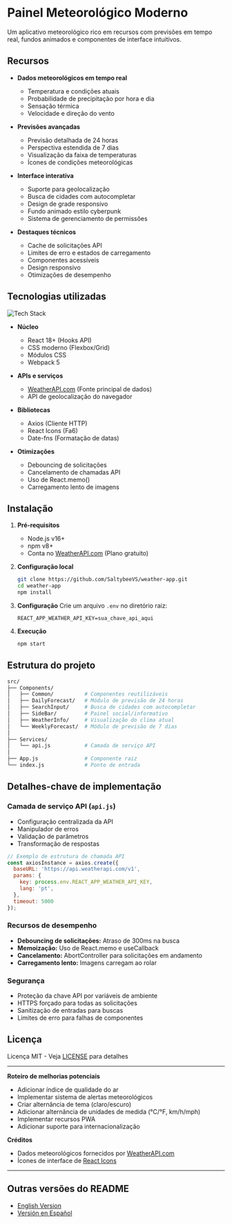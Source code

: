 # Painel Meteorológico Moderno

Um aplicativo meteorológico rico em recursos com previsões em tempo real, fundos animados e componentes de interface intuitivos.

## Recursos

- **Dados meteorológicos em tempo real**
  - Temperatura e condições atuais
  - Probabilidade de precipitação por hora e dia
  - Sensação térmica
  - Velocidade e direção do vento

- **Previsões avançadas**
  - Previsão detalhada de 24 horas
  - Perspectiva estendida de 7 dias
  - Visualização da faixa de temperaturas
  - Ícones de condições meteorológicas

- **Interface interativa**
  - Suporte para geolocalização
  - Busca de cidades com autocompletar
  - Design de grade responsivo
  - Fundo animado estilo cyberpunk
  - Sistema de gerenciamento de permissões

- **Destaques técnicos**
  - Cache de solicitações API
  - Limites de erro e estados de carregamento
  - Componentes acessíveis
  - Design responsivo
  - Otimizações de desempenho

## Tecnologias utilizadas

![Tech Stack](https://skillicons.dev/icons?i=react,js,html,css,webpack,git)

- **Núcleo**
  - React 18+ (Hooks API)
  - CSS moderno (Flexbox/Grid)
  - Módulos CSS
  - Webpack 5

- **APIs e serviços**
  - [WeatherAPI.com](https://www.weatherapi.com/) (Fonte principal de dados)
  - API de geolocalização do navegador

- **Bibliotecas**
  - Axios (Cliente HTTP)
  - React Icons (Fa6)
  - Date-fns (Formatação de datas)

- **Otimizações**
  - Debouncing de solicitações
  - Cancelamento de chamadas API
  - Uso de React.memo()
  - Carregamento lento de imagens

## Instalação

1. **Pré-requisitos**
   - Node.js v16+
   - npm v8+
   - Conta no [WeatherAPI.com](https://www.weatherapi.com/) (Plano gratuito)

2. **Configuração local**
   ```bash
   git clone https://github.com/SaltybeeVS/weather-app.git
   cd weather-app
   npm install
   ```

3. **Configuração**
   Crie um arquivo `.env` no diretório raiz:
   ```env
   REACT_APP_WEATHER_API_KEY=sua_chave_api_aqui
   ```

4. **Execução**
   ```bash
   npm start
   ```

## Estrutura do projeto

```bash
src/
├── Components/
│   ├── Common/          # Componentes reutilizáveis
│   ├── DailyForecast/   # Módulo de previsão de 24 horas
│   ├── SearchInput/     # Busca de cidades com autocompletar
│   ├── SideBar/         # Painel social/informativo
│   ├── WeatherInfo/     # Visualização do clima atual
│   └── WeeklyForecast/  # Módulo de previsão de 7 dias
│
├── Services/
│   └── api.js           # Camada de serviço API
│
├── App.js               # Componente raiz
└── index.js             # Ponto de entrada
```

## Detalhes-chave de implementação

### Camada de serviço API (`api.js`)
- Configuração centralizada da API
- Manipulador de erros
- Validação de parâmetros
- Transformação de respostas

```javascript
// Exemplo de estrutura de chamada API
const axiosInstance = axios.create({
  baseURL: 'https://api.weatherapi.com/v1',
  params: {
    key: process.env.REACT_APP_WEATHER_API_KEY,
    lang: 'pt',
  },
  timeout: 5000
});
```

### Recursos de desempenho
- **Debouncing de solicitações:** Atraso de 300ms na busca
- **Memoização:** Uso de React.memo e useCallback
- **Cancelamento:** AbortController para solicitações em andamento
- **Carregamento lento:** Imagens carregam ao rolar

### Segurança
- Proteção da chave API por variáveis de ambiente
- HTTPS forçado para todas as solicitações
- Sanitização de entradas para buscas
- Limites de erro para falhas de componentes

## Licença

Licença MIT - Veja [LICENSE](LICENSE) para detalhes

---

**Roteiro de melhorias potenciais**
- Adicionar índice de qualidade do ar
- Implementar sistema de alertas meteorológicos
- Criar alternância de tema (claro/escuro)
- Adicionar alternância de unidades de medida (°C/°F, km/h/mph)
- Implementar recursos PWA
- Adicionar suporte para internacionalização

**Créditos**
- Dados meteorológicos fornecidos por [WeatherAPI.com](https://www.weatherapi.com/)
- Ícones de interface de [React Icons](https://react-icons.github.io/react-icons)

---

## Outras versões do README
- [English Version](README.md)
- [Versión en Español](README.es.md)

